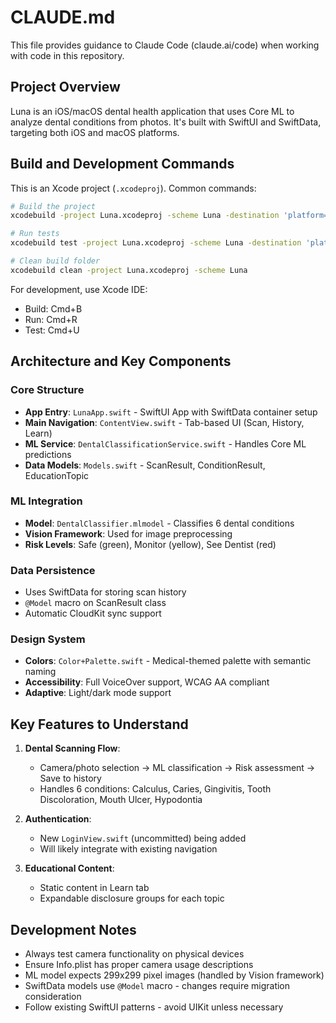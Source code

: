 # CLAUDE.md

This file provides guidance to Claude Code (claude.ai/code) when working with code in this repository.

## Project Overview

Luna is an iOS/macOS dental health application that uses Core ML to analyze dental conditions from photos. It's built with SwiftUI and SwiftData, targeting both iOS and macOS platforms.

## Build and Development Commands

This is an Xcode project (`.xcodeproj`). Common commands:

```bash
# Build the project
xcodebuild -project Luna.xcodeproj -scheme Luna -destination 'platform=iOS Simulator,name=iPhone 15'

# Run tests
xcodebuild test -project Luna.xcodeproj -scheme Luna -destination 'platform=iOS Simulator,name=iPhone 15'

# Clean build folder
xcodebuild clean -project Luna.xcodeproj -scheme Luna
```

For development, use Xcode IDE:
- Build: Cmd+B
- Run: Cmd+R
- Test: Cmd+U

## Architecture and Key Components

### Core Structure
- **App Entry**: `LunaApp.swift` - SwiftUI App with SwiftData container setup
- **Main Navigation**: `ContentView.swift` - Tab-based UI (Scan, History, Learn)
- **ML Service**: `DentalClassificationService.swift` - Handles Core ML predictions
- **Data Models**: `Models.swift` - ScanResult, ConditionResult, EducationTopic

### ML Integration
- **Model**: `DentalClassifier.mlmodel` - Classifies 6 dental conditions
- **Vision Framework**: Used for image preprocessing
- **Risk Levels**: Safe (green), Monitor (yellow), See Dentist (red)

### Data Persistence
- Uses SwiftData for storing scan history
- `@Model` macro on ScanResult class
- Automatic CloudKit sync support

### Design System
- **Colors**: `Color+Palette.swift` - Medical-themed palette with semantic naming
- **Accessibility**: Full VoiceOver support, WCAG AA compliant
- **Adaptive**: Light/dark mode support

## Key Features to Understand

1. **Dental Scanning Flow**:
   - Camera/photo selection → ML classification → Risk assessment → Save to history
   - Handles 6 conditions: Calculus, Caries, Gingivitis, Tooth Discoloration, Mouth Ulcer, Hypodontia

2. **Authentication**: 
   - New `LoginView.swift` (uncommitted) being added
   - Will likely integrate with existing navigation

3. **Educational Content**:
   - Static content in Learn tab
   - Expandable disclosure groups for each topic

## Development Notes

- Always test camera functionality on physical devices
- Ensure Info.plist has proper camera usage descriptions
- ML model expects 299x299 pixel images (handled by Vision framework)
- SwiftData models use `@Model` macro - changes require migration consideration
- Follow existing SwiftUI patterns - avoid UIKit unless necessary